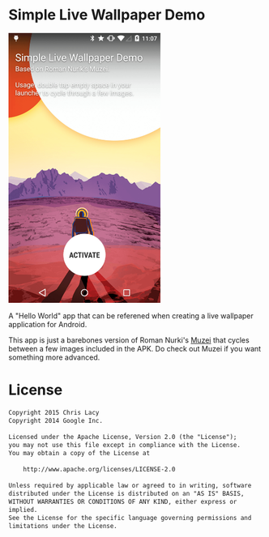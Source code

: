 Simple Live Wallpaper Demo
==========================

<img src="screenshot.png" width="300">

A "Hello World" app that can be referened when creating a live wallpaper application for Android.

This app is just a barebones version of Roman Nurki's [Muzei][1] that cycles between a few images included in the APK. Do check out Muzei if you want something more advanced.


License
=======

    Copyright 2015 Chris Lacy
    Copyright 2014 Google Inc.

    Licensed under the Apache License, Version 2.0 (the "License");
    you may not use this file except in compliance with the License.
    You may obtain a copy of the License at

        http://www.apache.org/licenses/LICENSE-2.0

    Unless required by applicable law or agreed to in writing, software
    distributed under the License is distributed on an "AS IS" BASIS,
    WITHOUT WARRANTIES OR CONDITIONS OF ANY KIND, either express or implied.
    See the License for the specific language governing permissions and
    limitations under the License.

[1]: https://github.com/romannurik/muzei/